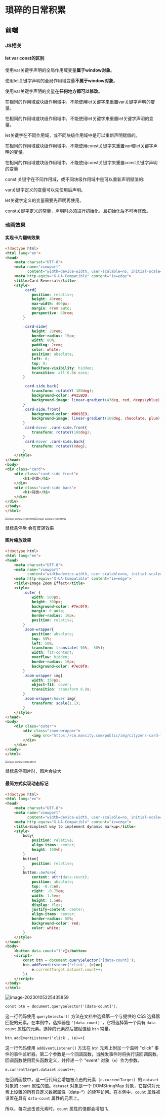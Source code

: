# **琐碎的日常积累**

## **前端**

### **JS相关**

#### **let var const的区别**

使用var关键字声明的全局作用域变量**属于window对象**。

使用let关键字声明的全局作用域变量**不属于window对象**。

使用var关键字声明的变量在**任何地方都可以修改**。

在相同的作用域或块级作用域中，不能使用let关键字来重置var关键字声明的变量。

在相同的作用域或块级作用域中，不能使用let关键字来重置let关键字声明的变量。

let关键字在不同作用域，或不同块级作用域中是可以重新声明赋值的。

在相同的作用域或块级作用域中，不能使用const关键字来重置var和let关键字声明的变量。

在相同的作用域或块级作用域中，不能使用const关键字来重置const关键字声明的变量

const 关键字在不同作用域，或不同块级作用域中是可以重新声明赋值的:

var关键字定义的变量可以先使用后声明。

let关键字定义的变量需要先声明再使用。

const关键字定义的常量，声明时必须进行初始化，且初始化后不可再修改。



### **动画效果**

#### **实现卡片翻转效果**

```html
<!doctype html>
<html lang="en">
<head>
    <meta charset="UTF-8">
    <meta name="viewport"
          content="width=device-width, user-scalable=no, initial-scale=1.0, maximum-scale=1.0, minimum-scale=1.0">
    <meta http-equiv="X-UA-Compatible" content="ie=edge">
    <title>Card Reversal</title>
    <style>
        .card{
            position: relative;
            height: 40rem;
            max-width: 400px;
            margin: 4rem auto;
            perspective: 60rem;
        }

        .card-side{
            height: 20rem;
            border-radius: 15px;
            width: 80%;
            padding: 2rem;
            color: white;
            position: absolute;
            left: 0;
            top: 0;
            backface-visibility: hidden;
            transition: all 0.8s ease;
        }

        .card-side.back{
            transform: rotateY(-180deg);
            background-color: #4158D0;
            background-image: linear-gradient(43deg, red, deepskyblue);
        }
        .card-side.front{
            background-color: #0093E9;
            background-image: linear-gradient(160deg, chocolate, plum);
        }
        .card:hover .card-side.front{
            transform: rotateY(180deg);
        }
        .card:hover .card-side.back{
            transform: rotateY(0deg);
        }
    </style>
</head>
<body>
<div class="card">
    <div class="card-side front">
        <h1>正面</h1>
    </div>
    <div class="card-side back">
        <h1>背面</h1>
    </div>
</div>
</body>
</html>
```

<img src="日常积累.assets/image-20221231144018155.png" alt="image-20221231144018155" style="zoom:50%;" /><img src="日常积累.assets/image-20221231144028962.png" alt="image-20221231144028962" style="zoom:50%;" />

鼠标悬停后 会有反转效果



#### **图片缩放效果**

```html
<!doctype html>
<html lang="en">
<head>
    <meta charset="UTF-8">
    <meta name="viewport"
          content="width=device-width, user-scalable=no, initial-scale=1.0, maximum-scale=1.0, minimum-scale=1.0">
    <meta http-equiv="X-UA-Compatible" content="ie=edge">
    <title>Image Zoom Effect</title>
    <style>
        .outer {
            width: 500px;
            height: 300px;
            background-color: #7ec0f9;
            margin: 0 auto;
            border-radius: 16px;
            position: relative;
        }
        .zoom-wrapper{
            position: absolute;
            top: 50%;
            left: 50%;
            transform: translate(-50%, -50%);
            width: fit-content;
            overflow: hidden;
            border-radius: 16px;
            background-color: #7ec0f9;
        }
        .zoom-wrapper img{
            width: 350px;
            object-fit: cover;
            transition: transform 0.8s;
        }
        .zoom-wrapper:hover img{
            transform: scale(1.1);
        }
    </style>
</head>
<body>
    <div class="outer">
        <div class="zoom-wrapper">
            <img src="https://cn.mancity.com/public/img/cityzens-card-front.png?v20220730" alt="">
        </div>
    </div>
</body>
</html>
```

<img src="日常积累.assets/image-20221231214248014.png" alt="image-20221231214248014" style="zoom:50%;" />

鼠标悬停图片时，图片会放大



#### **最简方式实现动态标记**

```html
<!doctype html>
<html lang="en">
<head>
    <meta charset="UTF-8">
    <meta name="viewport"
          content="width=device-width, user-scalable=no, initial-scale=1.0, maximum-scale=1.0, minimum-scale=1.0">
    <meta http-equiv="X-UA-Compatible" content="ie=edge">
    <title>Simplest way to implement dynamic markup</title>
    <style>
        body{
            position: relative;
            align-items: center;
            height: 100vh;
        }
        button{
            position: relative;
        }
        button::before{
            content: attr(data-count);
            position: absolute;
            top: -0.75em;
            right: -0.75em;
            width: 1.5em;
            height: 1.5em;
            display: flex;
            justify-content: center;
            align-items: center;
            border-radius: 50%;
            background-color: red;
            color: white;
        }
    </style>
</head>
<body>
    <button data-count="1">🍔</button>
    <script>
        const btn = document.querySelector('[data-count]');
        btn.addEventListener('click', (e)=>{
            e.currentTarget.dataset.count++;
        })
    </script>
</body>
</html>
```

![image-20230105225435859](日常积累.assets/image-20230105225435859.png)

```
const btn = document.querySelector('[data-count]');
```

这一行代码使用 `querySelector()` 方法在文档中选择第一个与提供的 CSS 选择器匹配的元素。在本例中，选择器是 `'[data-count]'`，它将选择第一个具有 `data-count` 属性的元素。选择的元素然后被赋值给 `btn` 常量。

```
btn.addEventListener('click', (e)=>{
```

这一行代码使用 `addEventListener()` 方法在 `btn` 元素上附加一个监听 "click" 事件的事件监听器。第二个参数是一个回调函数，当触发事件时将执行该回调函数。回调函数使用箭头函数定义，并传递一个 "event" 对象（`e`）作为参数。

```
e.currentTarget.dataset.count++;
```

在回调函数中，这一行代码会增加被点击的元素（`e.currentTarget`）的 `dataset` 对象的 `count` 属性的值。`dataset` 对象是一个 DOMStringMap 对象，它提供对元素上设置的所有自定义数据属性（data-*）的读写访问。在本例中，`count` 属性被设置在具有 `data-count` 属性的元素上。

所以，每次点击该元素时，`count` 属性的值都会增加 1。
